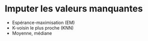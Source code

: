 # Imputer les valeurs manquantes 

* Espérance-maximisation (EM) 
* K-voisin le plus proche (KNN) 
* Moyenne, médiane